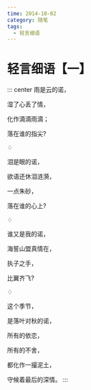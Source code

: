 ```yaml
---
time: 2014-10-02
category: 随笔
tags:
  - 轻言细语
---
```


# 轻言细语【一】

::: center
雨是云的诺，

湿了心丢了情，

化作滴滴雨滴；

落在谁的指尖?

♢

泪是眼的诺，

欲语还休泪涟漪，

一点朱砂，

落在谁的心上?

♢

谁又是我的诺，

海誓山盟真情在，

执子之手，

比翼齐飞?

♢

这个季节，

是落叶对秋的诺，

所有的依恋，

所有的不舍，

都化作一撮泥土，

守候着最后的深情。
:::
